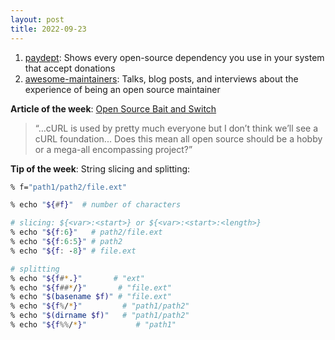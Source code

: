```yaml
---
layout: post
title: 2022-09-23
---
```


1. [paydept](https://github.com/mufeedvh/paydept): Shows every open-source dependency you use in your system that accept donations
2. [awesome-maintainers](https://github.com/nayafia/awesome-maintainers): Talks, blog posts, and interviews about the experience of being an open source maintainer

**Article of the week**: [Open Source Bait and Switch](https://debugagent.com/open-source-bait-and-switch)

> “…cURL is used by pretty much everyone but I don’t think we’ll see a cURL foundation... Does this mean all open source should be a hobby or a mega-all encompassing project?”

**Tip of the week**: String slicing and splitting:

```sh
% f="path1/path2/file.ext"

% echo "${#f}"  # number of characters

# slicing: ${<var>:<start>} or ${<var>:<start>:<length>}
% echo "${f:6}"   # path2/file.ext
% echo "${f:6:5}" # path2
% echo "${f: -8}" # file.ext

# splitting
% echo "${f#*.}"       # "ext"
% echo "${f##*/}"       # "file.ext"
% echo "$(basename $f)" # "file.ext"
% echo "${f%/*}"         # "path1/path2"
% echo "$(dirname $f)"   # "path1/path2"
% echo "${f%%/*}"           # "path1"
```
